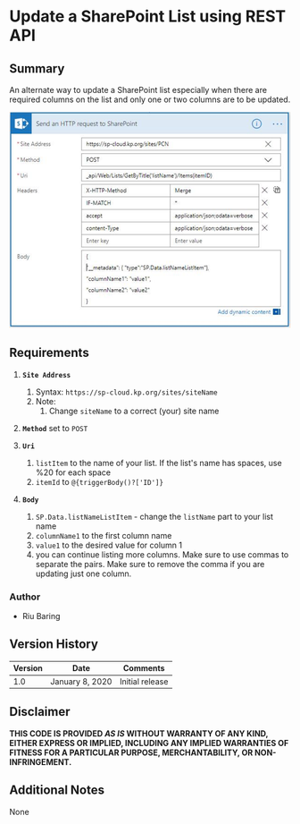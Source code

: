 # Update a SharePoint List using REST API

## Summary
An alternate way to update a SharePoint list especially when there are required columns on the list and only one or two columns are to be updated.

![Update s SharePoint List using REST API](./update-list-using-rest-api.png)

## Requirements
1. **`Site Address`**
   1. Syntax: ```https://sp-cloud.kp.org/sites/siteName```
   1. Note:
      1. Change `siteName` to a correct (your) site name
1. **`Method`** set to ```POST```
1. **`Uri`**
   1. `listItem` to the name of your list. If the list's name has spaces, use %20 for each space
   1. `itemId` to `@{triggerBody()?['ID']}`

1. **`Body`**
   1. `SP.Data.listNameListItem` - change the `listName` part to your list name
   1. `columnName1` to the first column name
   1. `value1` to the desired value for column 1
   1. you can continue listing more columns. Make sure to use commas to separate the pairs. Make sure to remove the comma if you are updating just one column.

### Author
- Riu Baring

## Version History
Version|Date|Comments
-------|----|--------
1.0|January 8, 2020|Initial release

## Disclaimer
**THIS CODE IS PROVIDED *AS IS* WITHOUT WARRANTY OF ANY KIND, EITHER EXPRESS OR IMPLIED, INCLUDING ANY IMPLIED WARRANTIES OF FITNESS FOR A PARTICULAR PURPOSE, MERCHANTABILITY, OR NON-INFRINGEMENT.**

## Additional Notes
None
